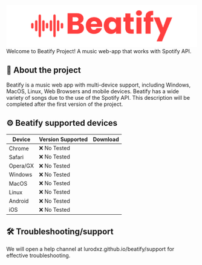 ![Beatify Logo](https://github.com/lurodxz/Beatify/blob/main/readme/header.png?raw=true)
Welcome to Beatify Project! A music web-app that works with Spotify API.

## 📜 About the project
Beatify is a music web app with multi-device support, including Windows, MacOS, Linux, Web Browsers and mobile devices. Beatify has a wide variety of songs due to the use of the Spotify API. This description will be completed after the first version of the project.
## ⚙️ Beatify supported devices
|Device|Version Supported|Download|
|--|--|--|
|Chrome|❌ No Tested|
|Safari|❌ No Tested|
|Opera/GX|❌ No Tested|
|Windows|❌ No Tested|
|MacOS|❌ No Tested|
|Linux|❌ No Tested|
|Android|❌ No Tested|
|iOS|❌ No Tested|
## 🛠️ Troubleshooting/support
We will open a help channel at lurodxz.github.io/beatify/support  for effective troubleshooting.

